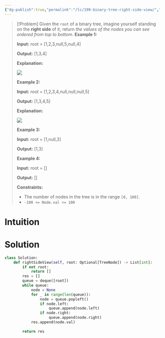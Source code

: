 ```yaml
---
{"dg-publish":true,"permalink":"/lc/199-binary-tree-right-side-view/","tags":["tree","binaryTree","bfs"]}
---
```


>[!Problem]
>Given the `root` of a binary tree, imagine yourself standing on the **right side** of it, return _the values of the nodes you can see ordered from top to bottom_.
> **Example 1:**
> 
> **Input:** root = [1,2,3,null,5,null,4]
> 
> **Output:** [1,3,4]
> 
> **Explanation:**
> 
> ![](https://assets.leetcode.com/uploads/2024/11/24/tmpd5jn43fs-1.png)
> 
> **Example 2:**
> 
> **Input:** root = [1,2,3,4,null,null,null,5]
> 
> **Output:** [1,3,4,5]
> 
> **Explanation:**
> 
> ![](https://assets.leetcode.com/uploads/2024/11/24/tmpkpe40xeh-1.png)
> 
> **Example 3:**
> 
> **Input:** root = [1,null,3]
> 
> **Output:** [1,3]
> 
> **Example 4:**
> 
> **Input:** root = []
> 
> **Output:** []
> 
> **Constraints:**
> 
> - The number of nodes in the tree is in the range `[0, 100]`.
> - `-100 <= Node.val <= 100`

# Intuition

# Solution
```python
class Solution:
    def rightSideView(self, root: Optional[TreeNode]) -> List[int]:
        if not root:
            return []
        res = []
        queue = deque([root])
        while queue:
            node = None
            for _ in range(len(queue)):
                node = queue.popleft()
                if node.left:
                    queue.append(node.left)
                if node.right:
                    queue.append(node.right)
            res.append(node.val)
        
        return res
```